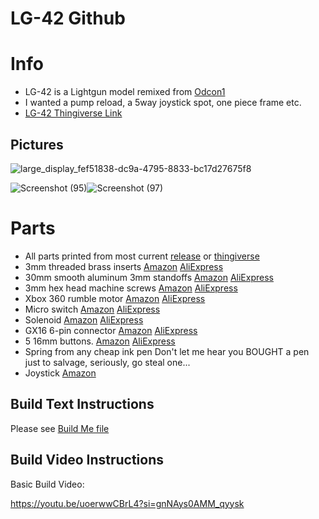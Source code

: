 # LG-42 Github 

# Info
- LG-42 is a Lightgun model remixed from [Odcon1](https://www.thingiverse.com/thing:5361060)
- I wanted a pump reload, a 5way joystick spot, one piece frame etc.
- [LG-42 Thingiverse Link](https://www.thingiverse.com/thing:6323569)
  
## Pictures 
![large_display_fef51838-dc9a-4795-8833-bc17d27675f8](https://github.com/Fusion-Lightguns/LG-42/assets/118452807/e14942d2-f65c-4334-bf6f-2c210b2d4bc2)

![Screenshot (95)](https://github.com/Fusion-Lightguns/LG-42/assets/118452807/7ddeaf09-13de-439a-be36-9d03eff56336)![Screenshot (97)](https://github.com/Fusion-Lightguns/LG-42/assets/118452807/bcbca78b-f54a-4b41-82e6-146f722f8450)




# Parts 
- All parts printed from most current [release](https://github.com/Fusion-Lightguns/LG-42/releases) or [thingiverse](https://www.thingiverse.com/thing:6323569)
- 3mm threaded brass inserts
[Amazon](https://rb.gy/1rzq)
[AliExpress](https://rb.gy/in1x (5.3mm OD x 5mm Length) )
- 30mm smooth aluminum 3mm standoffs
[Amazon](https://rb.gy/5j6l)
[AliExpress](https://rb.gy/vn8g (m3x30))
- 3mm hex head machine screws
[Amazon](https://rb.gy/ks7q)
[AliExpress](https://rb.gy/oom5 (Cap Head) )
- Xbox 360 rumble motor
[Amazon](https://rb.gy/zug1)
[AliExpress](https://rb.gy/55tx)
- Micro switch
[Amazon](https://rb.gy/qin0)
[AliExpress](https://rb.gy/xtpa (MS-1A-14.5-C) )
- Solenoid
[Amazon](https://rb.gy/z0e0)
[AliExpress](https://rb.gy/fv9v (24V) )
- GX16 6-pin connector
[Amazon](https://rb.gy/r7dj)
[AliExpress](https://rb.gy/q7wz (6 Pin) )
- 5 16mm buttons. 
[Amazon](https://a.co/d/b0AYu6B)
[AliExpress](https://a.aliexpress.com/_mONJqyi)
- Spring from any cheap ink pen
Don't let me hear you BOUGHT a pen just to salvage, seriously, go steal one...
- Joystick 
[Amazon](https://a.co/d/37XnyAo)

## Build Text Instructions 
Please see [Build Me file](https://github.com/Fusion-Lightguns/LG-42/blob/main/Build-Me.md)

## Build Video Instructions

Basic Build Video:

https://youtu.be/uoerwwCBrL4?si=gnNAys0AMM_qyysk


